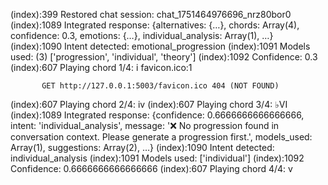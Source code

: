 (index):399 Restored chat session: chat_1751464976696_nrz80bor0(index):1089 Integrated response: {alternatives: {…}, chords: Array(4), confidence: 0.3, emotions: {…}, individual_analysis: Array(1), …}(index):1090 Intent detected: emotional_progression(index):1091 Models used: (3) ['progression', 'individual', 'theory'](index):1092 Confidence: 0.3(index):607 Playing chord 1/4: ifavicon.ico:1                                    GET http://127.0.0.1:5003/favicon.ico 404 (NOT FOUND)(index):607 Playing chord 2/4: iv(index):607 Playing chord 3/4: ♭VI(index):1089 Integrated response: {confidence: 0.6666666666666666, intent: 'individual_analysis', message: '❌ No progression found in conversation context. Please generate a progression first.', models_used: Array(1), suggestions: Array(2), …}(index):1090 Intent detected: individual_analysis(index):1091 Models used: ['individual'](index):1092 Confidence: 0.6666666666666666(index):607 Playing chord 4/4: v
